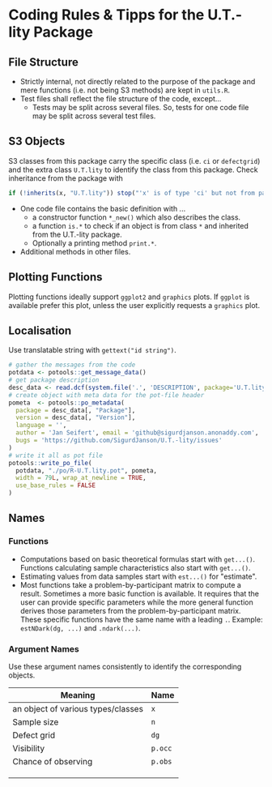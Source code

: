 # Coding Rules & Tipps for the U.T.-lity Package

## File Structure

* Strictly internal, not directly related to the purpose of the package and mere functions (i.e. not being S3 methods) are kept in `utils.R`.
* Test files shall reflect the file structure of the code, except...
  * Tests may be split across several files. So, tests for one code file may be split across several test files.


## S3 Objects

S3 classes from this package carry the specific class (i.e. `ci` or `defectgrid`) and the extra class `U.T.lity` to identify the class from this package. Check inheritance from the package with

```R
if (!inherits(x, "U.T.lity")) stop("'x' is of type 'ci' but not from package 'U.T.lity'.")
```

* One code file contains the basic definition with ...
  * a constructor function `*_new()` which also describes the class.
  * a function `is.*` to check if an object is from class `*` and inherited from the U.T.-lity package.
  * Optionally a printing method `print.*`.
* Additional methods in other files.

## Plotting Functions

Plotting functions ideally support `ggplot2` and `graphics` plots. If `ggplot` is available prefer this plot, unless the user explicitly requests a `graphics` plot.


## Localisation

Use translatable string with `gettext("id string")`.

```R
# gather the messages from the code
potdata <- potools::get_message_data()
# get package description
desc_data <- read.dcf(system.file('.', 'DESCRIPTION', package='U.T.lity'), c('Package', 'Version'))
# create object with meta data for the pot-file header
pometa  <- potools::po_metadata(
  package = desc_data[, "Package"], 
  version = desc_data[, "Version"],
  language = '', 
  author = 'Jan Seifert', email = 'github@sigurdjanson.anonaddy.com',
  bugs = 'https://github.com/SigurdJanson/U.T.-lity/issues'
)
# write it all as pot file
potools::write_po_file(
  potdata, "./po/R-U.T.lity.pot", pometa,
  width = 79L, wrap_at_newline = TRUE,
  use_base_rules = FALSE
)
```

## Names

### Functions

* Computations based on basic theoretical formulas start with `get...()`. Functions calculating sample characteristics also start with `get...()`.
* Estimating values from data samples start with `est...()` for "estimate".
* Most functions take a problem-by-participant matrix to compute a result. Sometimes a more basic function is available. It requires that the user can provide specific parameters while the more general function derives those parameters from the problem-by-participant matrix. These specific functions have the same name with a leading `.`. Example: `estNDark(dg, ...)` and `.ndark(...)`.


### Argument Names

Use these argument names consistently to identify the corresponding objects.

| Meaning | Name |
|---|---|
| an object of various types/classes | `x` |
| Sample size | `n` |
| Defect grid | `dg` |
| Visibility  | `p.occ` |
| Chance of observing | `p.obs` |
|| |
|| |
|| |



